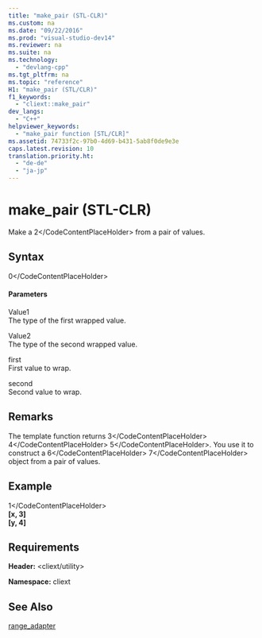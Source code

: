 ```yaml
---
title: "make_pair (STL-CLR)"
ms.custom: na
ms.date: "09/22/2016"
ms.prod: "visual-studio-dev14"
ms.reviewer: na
ms.suite: na
ms.technology: 
  - "devlang-cpp"
ms.tgt_pltfrm: na
ms.topic: "reference"
H1: "make_pair (STL/CLR)"
f1_keywords: 
  - "cliext::make_pair"
dev_langs: 
  - "C++"
helpviewer_keywords: 
  - "make_pair function [STL/CLR]"
ms.assetid: 74733f2c-97b0-4d69-b431-5ab8f0de9e3e
caps.latest.revision: 10
translation.priority.ht: 
  - "de-de"
  - "ja-jp"
---
```

# make_pair (STL-CLR)
Make a <CodeContentPlaceHolder>2\</CodeContentPlaceHolder> from a pair of values.  
  
## Syntax  
  
<CodeContentPlaceHolder>0\</CodeContentPlaceHolder>  
#### Parameters  
 Value1  
 The type of the first wrapped value.  
  
 Value2  
 The type of the second wrapped value.  
  
 first  
 First value to wrap.  
  
 second  
 Second value to wrap.  
  
## Remarks  
 The template function returns <CodeContentPlaceHolder>3\</CodeContentPlaceHolder> <CodeContentPlaceHolder>4\</CodeContentPlaceHolder> <CodeContentPlaceHolder>5\</CodeContentPlaceHolder>. You use it to construct a <CodeContentPlaceHolder>6\</CodeContentPlaceHolder> <CodeContentPlaceHolder>7\</CodeContentPlaceHolder> object from a pair of values.  
  
## Example  
  
<CodeContentPlaceHolder>1\</CodeContentPlaceHolder>  
 **[x, 3]**  
**[y, 4]**   
## Requirements  
 **Header:** \<cliext/utility>  
  
 **Namespace:** cliext  
  
## See Also  
 [range_adapter](../vs140/range_adapter--stl-clr-.md)